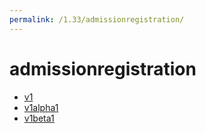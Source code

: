 ```yaml
---
permalink: /1.33/admissionregistration/
---
```


# admissionregistration



* [v1](v1/index.md)
* [v1alpha1](v1alpha1/index.md)
* [v1beta1](v1beta1/index.md)